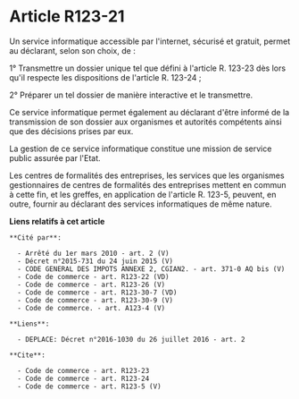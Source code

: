 # Article R123-21

Un service informatique accessible par l'internet, sécurisé et gratuit, permet au déclarant, selon son choix, de : 

1° Transmettre un dossier unique tel que défini à l'article R. 123-23 dès lors qu'il respecte les dispositions de l'article
R. 123-24 ; 

2° Préparer un tel dossier de manière interactive et le transmettre. 

Ce service informatique permet également au déclarant d'être informé de la transmission de son dossier aux organismes et
autorités compétents ainsi que des décisions prises par eux. 

La gestion de ce service informatique constitue une mission de service public assurée par l'Etat. 

Les centres de formalités des entreprises, les services que les organismes gestionnaires de centres de formalités des
entreprises mettent en commun à cette fin, et les greffes, en application de l'article R. 123-5, peuvent, en outre, fournir
au déclarant des services informatiques de même nature.

**Liens relatifs à cet article**

	**Cité par**:

	  - Arrêté du 1er mars 2010 - art. 2 (V)
	  - Décret n°2015-731 du 24 juin 2015 (V)
	  - CODE GENERAL DES IMPOTS ANNEXE 2, CGIAN2. - art. 371-0 AQ bis (V)
	  - Code de commerce - art. R123-22 (VD)
	  - Code de commerce - art. R123-26 (V)
	  - Code de commerce - art. R123-30-7 (VD)
	  - Code de commerce - art. R123-30-9 (V)
	  - Code de commerce. - art. A123-4 (V)

	**Liens**:

	  - DEPLACE: Décret n°2016-1030 du 26 juillet 2016 - art. 2

	**Cite**:

	  - Code de commerce - art. R123-23
	  - Code de commerce - art. R123-24
	  - Code de commerce - art. R123-5 (V)
